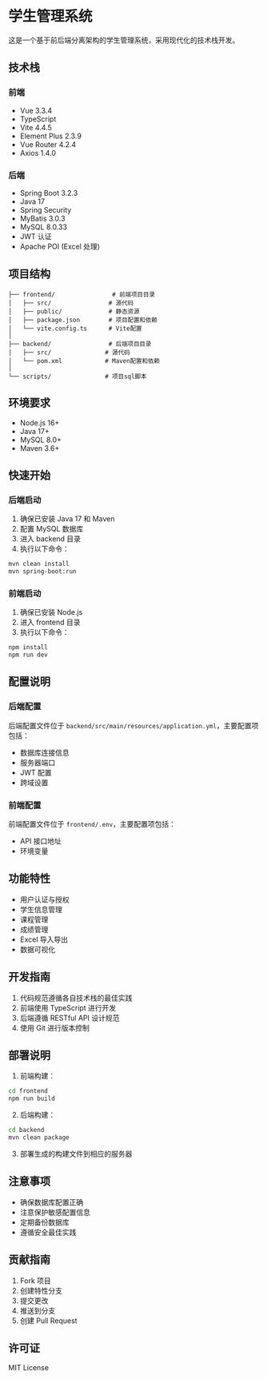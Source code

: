# 学生管理系统

这是一个基于前后端分离架构的学生管理系统，采用现代化的技术栈开发。

## 技术栈

### 前端

- Vue 3.3.4
- TypeScript
- Vite 4.4.5
- Element Plus 2.3.9
- Vue Router 4.2.4
- Axios 1.4.0

### 后端

- Spring Boot 3.2.3
- Java 17
- Spring Security
- MyBatis 3.0.3
- MySQL 8.0.33
- JWT 认证
- Apache POI (Excel 处理)

## 项目结构

```
├── frontend/                # 前端项目目录
│   ├── src/                # 源代码
│   ├── public/             # 静态资源
│   ├── package.json        # 项目配置和依赖
│   └── vite.config.ts      # Vite配置
│
├── backend/                # 后端项目目录
│   ├── src/               # 源代码
│   └── pom.xml            # Maven配置和依赖
│
└── scripts/               # 项目sql脚本
```

## 环境要求

- Node.js 16+
- Java 17+
- MySQL 8.0+
- Maven 3.6+

## 快速开始

### 后端启动

1. 确保已安装 Java 17 和 Maven
2. 配置 MySQL 数据库
3. 进入 backend 目录
4. 执行以下命令：

```bash
mvn clean install
mvn spring-boot:run
```

### 前端启动

1. 确保已安装 Node.js
2. 进入 frontend 目录
3. 执行以下命令：

```bash
npm install
npm run dev
```

## 配置说明

### 后端配置

后端配置文件位于 `backend/src/main/resources/application.yml`，主要配置项包括：

- 数据库连接信息
- 服务器端口
- JWT 配置
- 跨域设置

### 前端配置

前端配置文件位于 `frontend/.env`，主要配置项包括：

- API 接口地址
- 环境变量

## 功能特性

- 用户认证与授权
- 学生信息管理
- 课程管理
- 成绩管理
- Excel 导入导出
- 数据可视化

## 开发指南

1. 代码规范遵循各自技术栈的最佳实践
2. 前端使用 TypeScript 进行开发
3. 后端遵循 RESTful API 设计规范
4. 使用 Git 进行版本控制

## 部署说明

1. 前端构建：

```bash
cd frontend
npm run build
```

2. 后端构建：

```bash
cd backend
mvn clean package
```

3. 部署生成的构建文件到相应的服务器

## 注意事项

- 确保数据库配置正确
- 注意保护敏感配置信息
- 定期备份数据库
- 遵循安全最佳实践

## 贡献指南

1. Fork 项目
2. 创建特性分支
3. 提交更改
4. 推送到分支
5. 创建 Pull Request

## 许可证

MIT License
